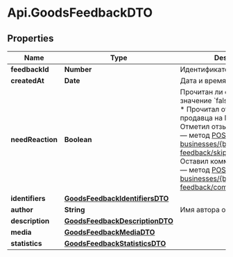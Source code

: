 # Api.GoodsFeedbackDTO

## Properties

Name | Type | Description | Notes
------------ | ------------- | ------------- | -------------
**feedbackId** | **Number** | Идентификатор отзыва.  | 
**createdAt** | **Date** | Дата и время создания отзыва. | 
**needReaction** | **Boolean** | Прочитан ли отзыв.  Принимает значение &#x60;false&#x60;, если магазин:  * Прочитал отзыв в кабинете продавца на Маркете. * Отметил отзыв прочитанным — метод [POST businesses/{businessId}/goods-feedback/skip-reaction](../../reference/goods-feedback/skipGoodsFeedbacksReaction.md). * Оставил комментарий к отзыву — метод [POST businesses/{businessId}/goods-feedback/comments/update](../../reference/goods-feedback/updateGoodsFeedbackComment.md).  | 
**identifiers** | [**GoodsFeedbackIdentifiersDTO**](GoodsFeedbackIdentifiersDTO.md) |  | 
**author** | **String** | Имя автора отзыва. | [optional] 
**description** | [**GoodsFeedbackDescriptionDTO**](GoodsFeedbackDescriptionDTO.md) |  | [optional] 
**media** | [**GoodsFeedbackMediaDTO**](GoodsFeedbackMediaDTO.md) |  | [optional] 
**statistics** | [**GoodsFeedbackStatisticsDTO**](GoodsFeedbackStatisticsDTO.md) |  | 



